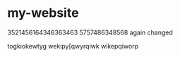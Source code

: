 # my-website
3521456164346363463
5757486348568
again changed

togkiokewtyg
wekipy[qwyrqiwk
wikepqiworp
